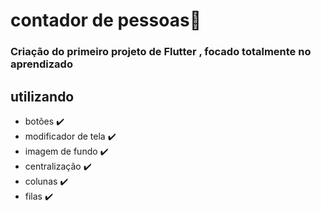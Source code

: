 # contador de pessoas:walking:



### Criação do primeiro projeto de Flutter , focado totalmente no aprendizado

## utilizando

- botões :heavy_check_mark:  
- modificador de tela​ :heavy_check_mark:  
- imagem de fundo​ :heavy_check_mark:  
- centralização :heavy_check_mark:  
- colunas :heavy_check_mark:  
- filas :heavy_check_mark:  

